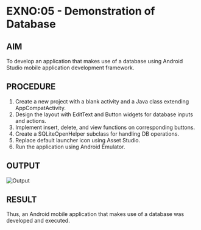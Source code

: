 # EXNO:05 - Demonstration of Database

## AIM
To develop an application that makes use of a database using Android Studio mobile application development framework.

## PROCEDURE
1. Create a new project with a blank activity and a Java class extending AppCompatActivity.
2. Design the layout with EditText and Button widgets for database inputs and actions.
3. Implement insert, delete, and view functions on corresponding buttons.
4. Create a SQLiteOpenHelper subclass for handling DB operations.
5. Replace default launcher icon using Asset Studio.
6. Run the application using Android Emulator.

## OUTPUT
![Output]([res/drawable/output.png](https://github.com/Yousuff-GIT/Mobile-Application-Development-Android-/blob/main/Exercise_5_Demonstration_of_Database/res/drawable/Output.png))

## RESULT
Thus, an Android mobile application that makes use of a database was developed and executed.
